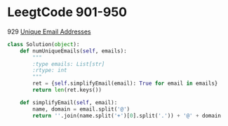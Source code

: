 # LeegtCode 901-950

929 [Unique Email Addresses](https://leetcode.com/problems/unique-email-addresses)
```python
class Solution(object):
    def numUniqueEmails(self, emails):
        """
        :type emails: List[str]
        :rtype: int
        """
        ret = {self.simplifyEmail(email): True for email in emails}
        return len(ret.keys())

    def simplifyEmail(self, email):
        name, domain = email.split('@')
        return ''.join(name.split('+')[0].split('.')) + '@' + domain
```